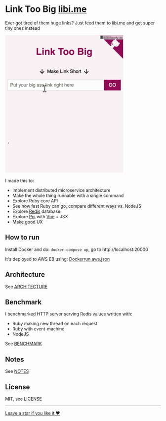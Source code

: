 # Link Too Big [libi.me](https://libi.me)

Ever got tired of them huge links? Just feed them to [libi.me](https://libi.me) and get super tiny ones instead

<img src="https://raw.githubusercontent.com/vfeskov/link-too-big/master/in-action.gif" width="382px" />

I made this to:
- Implement distributed microservice architecture
- Make the whole thing runnable with a single command
- Explore Ruby core API
- See how fast Ruby can go, compare different ways vs. NodeJS
- Explore [Redis](https://redis.io/) database
- Explore [Poi](poi.js.org) with [Vue](https://vuejs.org/) + JSX
- Make good UX

## How to run

Install Docker and do: `docker-compose up`, go to http://localhost:20000

It's deployed to AWS EB using: [Dockerrun.aws.json](https://github.com/vfeskov/link-too-big/blob/master/Dockerrun.aws.json)

## Architecture

See [ARCHITECTURE](https://github.com/vfeskov/link-too-big/blob/master/ARCHITECTURE.md)

## Benchmark

I benchmarked HTTP server serving Redis values written with:
- Ruby making new thread on each request
- Ruby with event-machine
- NodeJS

See [BENCHMARK](https://github.com/vfeskov/link-too-big/tree/master/expander/benchmark/README.md)

## Notes

See [NOTES](https://github.com/vfeskov/link-too-big/blob/master/NOTES.md)

## License

MIT, see [LICENSE](https://github.com/vfeskov/link-too-big/blob/master/LICENSE)

----------


[Leave a star if you like it ♥](https://github.com/vfeskov/link-too-big)
